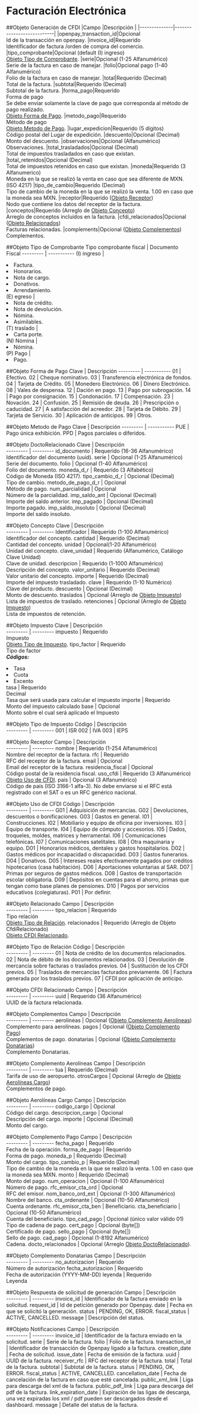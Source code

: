 # Facturación Electrónica

##Objeto Generación de CFDI
|Campo 	|Descripción         	|
|--------------|---------------------------|
|openpay_transaction_id|Opcional<br> Id de la transacción en openpay.
|invoice_id|Requerido<br> Identificador de factura /orden de compra del comercio.
|tipo_comprobante|Opcional (default (I) ingreso) <br> [Objeto Tipo de Comprobante](#objeto-tipo-de-comprobante).
|serie|Opcional (1-25 Alfanumérico) <br> Serie de la factura en caso de manejar.
|folio|Opcional pago (1-40 Alfanumérico) <br> Folio de la factura en caso de manejar.
|total|Requerido (Decimal) <br> Total de la factura.
|subtotal|Requerido (Decimal) <br> Subtotal de la factura.
|forma_pago|Requerido <br> Forma de pago <br> Se debe enviar solamente la clave de pago que corresponda al método de pago realizado. <br> [Objeto Forma de Pago](#objeto-forma-de-pago).
|metodo_pago|Requerido <br> Método de pago <br> [Objeto Metodo de Pago](#objeto-metodo-de-pago).
|lugar_expedicion|Requerido (5 dígitos) <br> Código postal del Lugar de expedición.
|descuento|Opcional (Decimal) <br> Monto del descuento.
|observaciones|Opcional (Alfanumérico) <br> Observaciones.
|total_trasladados|Opcional (Decimal) <br> Total de impuestos trasladados en caso que existan.
|total_retenidos|Opcional (Decimal) <br> Total de impuestos retenidos en caso que existan.
|moneda|Requerido (3 Alfanumerico) <br> Moneda en la que se realizó la venta en caso que sea diferente de MXN. (ISO 4217)
|tipo_de_cambio|Requerido (Decimal) <br> Tipo de cambio de la moneda en la que se realizó la venta. 1.00 en caso que la moneda sea MXN.
|receptor|Requerido ([Objeto Receptor](#objeto-receptor)) <br> Nodo que contiene los datos del receptor de la factura.
|conceptos|Requerido (Arreglo de [Objeto Concepto](#objeto-concepto)) <br> Arreglo de conceptos incluidos en la factura.
|cfdi_relacionados|Opcional ([Objeto Relacionados](#objeto-relacionado)) <br> Facturas relacionadas.
|complements|Opcional ([Objeto Complementos](#objeto-complementos)) <br> Complementos.

##Objeto Tipo de Comprobante
Tipo comprobante fiscal  | Documento Fiscal
---------      	| -----------
(I) ingreso		|<li>Factura.</li><li>Honorarios.</li><li>Nota de cargo.</li><li>Donativos.</li><li>Arrendamiento.</li>
(E) egreso		|<li>Nota de crédito.</li><li>Nota de devolución.</li><li>Nómina.</li><li>Asimilables.</li>
(T) traslado	|<li>Carta porte.</li>
(N) Nómina		|<li>Nómina.</li>
(P) Pago		|<li>Pago.</li>

##Objeto Forma de Pago
Clave  		| Descripción
--------- 	| -----------
01			| Efectivo.
02			| Cheque nominativo.
03			| Transferencia electrónica de fondos.
04			| Tarjeta de Crédito.
05			| Monedero Electrónico.
06			| Dinero Electrónico.
08			| Vales de despensa.
12			| Dación en pago.
13			| Pago por subrogación.
14			| Pago por consignación.
15			| Condonación.
17			| Compensación.
23			| Novación.
24			| Confusión.
25			| Remisión de deuda.
26			| Prescripción o caducidad.
27			| A satisfacción del acreedor.
28			| Tarjeta de Débito.
29			| Tarjeta de Servicio.
30			| Aplicación de anticipos.
99			| Otros.

##Objeto Metodo de Pago
Clave  		| Descripción
--------- 	| -----------
PUE			| Pago única exhibición.
PPD			| Pagos parciales o diferidos.

##Objeto DoctoRelacionado
Clave 			| Descripción         	
---------		| ---------
id_documento		| Requerido (16-36 Alfanumérico) <br> Identificador del documento (uuid).
serie				| Opcional (1-25 Alfanumérico) <br> Serie del documento.
folio				| Opcional (1-40 Alfanumérico) <br> Folio del documento.
moneda_d_r			| Requerido (3 Alfabético) <br> Código de Moneda (ISO 4217).
tipo_cambio_d_r		| Opcional (Decimal) <br> Tipo de cambio.
metodo_de_pago_d_r	| Opcional <br> Método de pago.
num_parcialidad		| Opcional <br> Número de la parcialidad.
imp_saldo_ant		| Opcional (Decimal) <br> Importe del saldo anterior.
imp_pagado			| Opcional (Decimal) <br> Importe pagado.
imp_saldo_insoluto	| Opcional (Decimal) <br> Importe del saldo insoluto.


##Objeto Concepto
Clave 			| Descripción         	
---------		| ---------
Identificador	| Requerido (1-100 Alfanumérico) <br> Identificador del concepto.
cantidad		| Requerido (Decimal) <br> Cantidad del concepto.
unidad			| Opcional(1-20 Alfanumérico) <br> Unidad del concepto.
clave_unidad	| Requerido (Alfanumérico, Catálogo Clave Unidad) <br> Clave de unidad.
descripcion		| Requerido (1-1000 Alfanumérico) <br> Descripción del concepto.
valor_unitario	| Requerido (Decimal) <br> Valor unitario del concepto.
importe			| Requerido (Decimal) <br> Importe del impuesto trasladado.
clave			| Requerido (1-10 Numérico) <br> Clave del producto.
descuento		| Opcional (Decimal) <br> Monto de descuento.
traslados		| Opcional (Arreglo de [Objeto Impuesto](#objeto-impuesto)) <br> Lista de impuestos de traslado.
retenciones		| Opcional (Arreglo de [Objeto Impuesto](#objeto-impuesto)) <br> Lista de impuestos de retención.

##Objeto Impuesto
Clave 			| Descripción         	
---------		| ---------
impuesto		| Requerido <br> Impuesto <br> [Objeto Tipo de Impuesto](#objeto-tipo-de-impuesto).
tipo_factor		| Requerido <br> Tipo de factor <br> ***Códigos:*** <br> <li>Tasa</li><li>Cuota</li><li>Excento</li>
tasa			| Requerido <br> Decimal <br> Tasa que será usada para calcular el impuesto
importe			| Requerido <br> Monto del impuesto calculado
base			| Opcional <br> Monto sobre el cual será aplicado el Impuesto

##Objeto Tipo de Impuesto
Código 		| Descripción         	
---------	| ---------
001			| ISR
002			| IVA
003			| IEPS

##Objeto Receptor
Campo 			| Descripción         	
---------		| ---------
nombre				| Requerido (1-254 Alfanumérico) <br> Nombre del receptor de la factura.
rfc					| Requerido <br> RFC del receptor de la factura.
email				| Opcional <br> Email del receptor de la factura.
residencia_fiscal	| Opcional <br> Código postal de la residencia fiscal.
uso_cfdi			| Requerido (3 Alfanumérico) <br> [Objeto Uso de CFDI](#objeto-uso-de-cfdi).
pais				| Opcional (3 Alfanumérico) <br> Código de país (ISO 3166-1 alfa-3). No debe enviarse si el RFC está registrado con el SAT o es un RFC genérico nacional.

##Objeto Uso de CFDI
Código 		| Descripción         	
---------	| ---------
G01		| Adquisición de mercancías.
G02		| Devoluciones, descuentos o bonificaciones.
G03		| Gastos en general.
I01		| Construcciones.
I02		| Mobiliario y equipo de oficina por inversiones.
I03		| Equipo de transporte.
I04		| Equipo de cómputo y accesorios.
I05		| Dados, troqueles, moldes, matrices y herramental.
I06		| Comunicaciones telefónicas.
I07		| Comunicaciones satelitales.
I08		| Otra maquinaria y equipo.
D01		| Honorarios médicos, dentales y gastos hospitalarios.
D02		| Gastos médicos por incapacidad o discapacidad.
D03		| Gastos funerarios.
D04		| Donativos.
D05		| Intereses reales efectivamente pagados por créditos hipotecarios (casa habitación).
D06		| Aportaciones voluntarias al SAR.
D07		| Primas por seguros de gastos médicos.
D08		| Gastos de transportación escolar obligatoria.
D09		| Depósitos en cuentas para el ahorro, primas que tengan como base planes de pensiones.
D10		| Pagos por servicios educativos (colegiaturas).
P01		| Por definir.


##Objeto Relacionado
Campo 			| Descripción         	
---------		| ---------
tipo_relacion	| Requerido <br> Tipo relación <br> [Objeto Tipo de Relación](#objeto-tipo-de-relaci-n).
relacionados	| Requerido (Arreglo de Objeto CfdiRelacionado) <br> [Objeto CFDI Relacionado](#objeto-cfdi-relacionado).

##Objeto Tipo de Relación
Código 			| Descripción         	
---------		| ---------
01	| Nota de crédito de los documentos relacionados.
02	| Nota de débito de los documentos relacionados.
03	| Devolución de mercancía sobre facturas o traslados previos.
04	| Sustitución de los CFDI previos.
05	| Traslados de mercancías facturados previamente.
06	| Factura generada por los traslados previos.
07	| CFDI por aplicación de anticipo.

##Objeto CFDI Relacionado
Campo 			| Descripción         	
---------		| ---------
uuid		|	Requerido (36 Alfanumérico) <br> UUID de la factura relacionada.

##Objeto Complementos
Campo 			| Descripción         	
---------		| ---------
aerolineas	| Opcional ([Objeto Complemento Aerolíneas](#objeto-complemento-aerol-neas)) <br> Complemento para aerolíneas.
pagos		| Opcional ([Objeto Complemento Pago](#objeto-complemento-pago)) <br> Complementos de pago.
donatarias  | Opcional ([Objeto Complemento Donatarias](#objeto-complemento-donatarias)) <br> Complemento Donatarias.


##Objeto Complemento Aerolíneas
Campo 			| Descripción         	
---------		| ---------
tua			| Requerido (Decimal) <br> Tarifa de uso de aeropuerto.
otrosCargos	| Opcional (Arreglo de [Objeto Aerolíneas Cargo](#objeto-aerol-neas-cargo)) <br> Complementos de pago.


##Objeto Aerolíneas Cargo
Campo 			| Descripción         	
---------		| ---------
codigo_cargo		| Opcional <br> Código del cargo.
descripcion_cargo	| Opcional <br> Descripción del cargo.
importe				| Opcional (Decimal) <br> Monto del cargo.


##Objeto Complemento Pago
Campo 			| Descripción         	
---------		| ---------
fecha_pago			| Requerido <br> Fecha de la operación.
forma_de_pago		| Requerido <br> Forma de pago.
moneda_p			| Requerido (Decimal) <br> Monto del cargo.
tipo_cambio_p		| Requerido (Decimal) <br> Tipo de cambio de la moneda en la que se realizó la venta. 1.00 en caso que la moneda sea MXN.
monto				| Requerido (Decimal) <br> Monto del pago.
num_operacion		| Opcional (1-100 Alfanumérico) <br> Número de pago.
rfc_emisor_cta_ord	| Opcional <br> RFC del emisor.
nom_banco_ord_ext	| Opcional (1-300 Alfanumérico) <br> Nombre del banco.
cta_ordenante		| Opcional (10-50 Alfanumérico) <br> Cuenta ordenante.
rfc_emisor_cta_ben	| Beneficiario.
cta_beneficiario	| Opcional (10-50 Alfanumérico) <br> Cuenta del beneficiario.
tipo_cad_pago		| Opcional (único valor válido 01) <br> Tipo de cadena de pago.
cert_pago			| Opcional (byte[]) <br> Certificado de pago.
sello_pago			| Opcional (byte[]) <br> Sello de pago.
cad_pago			| Opcional (1-8192 Alfanumérico) <br> Cadena.
docto_relacionados	| Opcional (Arreglo [Objeto DoctoRelacionado](#objeto-doctorelacionado)).

##Objeto Complemento Donatarias
Campo 			| Descripción         	
---------		| ---------
no_autorizacion		| Requerido <br> Número de autorización
fecha_autorizacion	| Requerido <br> Fecha de autorización (YYYY-MM-DD)
leyenda 			| Requerido <br> Leyenda

##Objeto Respuesta de solicitud de generación
Campo 			| Descripción         	
---------		| ---------
invoice_id		| Identificador de la factura enviado en la solicitud.
request_id		| Id de petición generado por Openpay.
date			| Fecha en que se solicitó la generación.
status			| PENDING, OK, ERROR.
fiscal_status	| ACTIVE, CANCELLED.
message			| Descripción del status.

##Objeto Notificaciones
Campo 			| Descripción         	
---------		| ---------
invoice_id				|	Identificador de la factura enviado en la solicitud.
serie					|	Serie de la factura.
folio					|	Folio de la factura.
transaction_id			|	Identificador de transacción de Openpay ligado a la factura.
creation_date			|	Fecha de solicitud.
issue_date				|	Fecha de emisión de la factura.
uuid					|	UUID de la factura.
receiver_rfc			|	RFC del receptor de la factura.
total					|	Total de la factura.
subtotal				|	Subtotal de la factura.
status					|	PENDING, OK, ERROR.
fiscal_status			|	ACTIVE, CANCELLED.
cancellation_date		|	Fecha de cancelación de la factura en caso que esté cancelada.
public_xml_link			|	Liga para descarga del xml de la factura.
public_pdf_link			|	Liga para descarga del pdf de la factura.
link_expiration_date	|	Expiración de las ligas de descarga, una vez expiradas los xml / pdf pueden ser descargados desde el dashboard.
message					|	Detalle del status de la factura.































